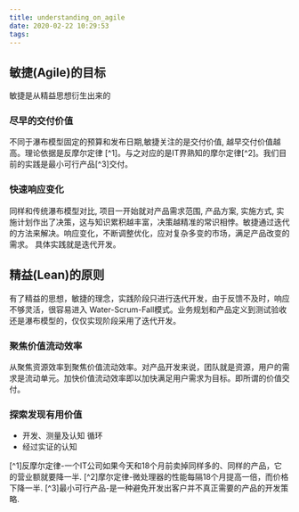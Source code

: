 ```yaml
---
title: understanding_on_agile
date: 2020-02-22 10:29:53
tags:
---
```


## 敏捷(Agile)的目标
敏捷是从精益思想衍生出来的
### 尽早的交付价值
不同于瀑布模型固定的预算和发布日期,敏捷关注的是交付价值, 越早交付价值越高。理论依据是反摩尔定律 [^1]。与之对应的是IT界熟知的摩尔定律[^2]。我们目前的实践是最小可行产品[^3]交付。

### 快速响应变化
同样和传统瀑布模型对比, 项目一开始就对产品需求范围, 产品方案, 实施方式, 实施计划作出了决策，这与知识累积越丰富，决策越精准的常识相悖。敏捷通过迭代的方法来解决。响应变化，不断调整优化，应对复杂多变的市场，满足产品改变的需求。 具体实践就是迭代开发。

## 精益(Lean)的原则
有了精益的思想，敏捷的理念，实践阶段只进行迭代开发，由于反馈不及时，响应不够灵活，很容易进入 Water-Scrum-Fall模式。业务规划和产品定义到测试验收还是瀑布模型的，仅仅实现阶段采用了迭代开发。

### 聚焦价值流动效率
从聚焦资源效率到聚焦价值流动效率。对产品开发来说，团队就是资源，用户的需求是流动单元。加快价值流动效率即以加快满足用户需求为目标。即所谓的价值交付。

### 探索发现有用价值
- 开发、测量及认知 循环
- 经过实证的认知

[^1]反摩尔定律-一个IT公司如果今天和18个月前卖掉同样多的、同样的产品，它的营业额就要降一半.
[^2]摩尔定律-微处理器的性能每隔18个月提高一倍，而价格下降一半.
[^3]最小可行产品-是一种避免开发出客户并不真正需要的产品的开发策略.
